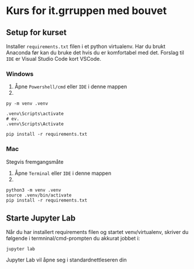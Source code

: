 # Kurs for it.grruppen med bouvet

## Setup for kurset

Installer `requirements.txt` filen i et python virtualenv. Har du brukt Anaconda før kan du bruke det hvis du er komfortabel med det. Forslag til `IDE` er Visual Studio Code kort VSCode.

### Windows

1. Åpne `Powershell/cmd` eller `IDE` i denne mappen
2. 
```pwsh
py -m venv .venv

.venv\Scripts\activate
# ev.
.venv\Scripts\Activate

pip install -r requirements.txt
```

### Mac

Stegvis fremgangsmåte

1. Åpne `Terminal` eller `IDE` i denne mappen
2. 
```shell
python3 -m venv .venv
source .venv/bin/activate
pip install -r requirements.txt
```

## Starte Jupyter Lab

Når du har installert requirements filen og startet venv/virtualenv, skriver du følgende i termninal/cmd-prompten du akkurat jobbet i:

```shell
jupyter lab
```

Jupyter Lab vil åpne seg i standardnettleseren din